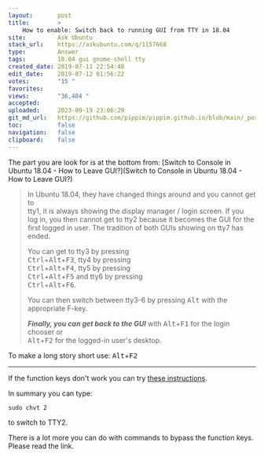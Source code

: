 ```yaml
---
layout:       post
title:        >
    How to enable: Switch back to running GUI from TTY in 18.04
site:         Ask Ubuntu
stack_url:    https://askubuntu.com/q/1157668
type:         Answer
tags:         18.04 gui gnome-shell tty
created_date: 2019-07-11 22:54:48
edit_date:    2019-07-12 01:56:22
votes:        "15 "
favorites:    
views:        "36,404 "
accepted:     
uploaded:     2023-09-19 23:06:29
git_md_url:   https://github.com/pippim/pippim.github.io/blob/main/_posts/2019/2019-07-11-How-to-enable_-Switch-back-to-running-GUI-from-TTY-in-18.04.md
toc:          false
navigation:   false
clipboard:    false
---
```


The part you are look for is at the bottom from: [Switch to Console in Ubuntu 18.04 - How to Leave GUI?](Switch to Console in Ubuntu 18.04 - How to Leave GUI?)

> In Ubuntu 18.04, they have changed things around and you cannot get to  
> tty1, it is always showing the display manager / login screen. If you  
> log in, you then cannot get to tty2 because it becomes the GUI for the  
> first logged in user. The tradition of both GUIs showing on tty7 has  
> ended.  
>   
> You can get to tty3 by pressing  
> <kbd>Ctrl</kbd>+<kbd>Alt</kbd>+<kbd>F3</kbd>, tty4 by pressing  
> <kbd>Ctrl</kbd>+<kbd>Alt</kbd>+<kbd>F4</kbd>, tty5 by pressing  
> <kbd>Ctrl</kbd>+<kbd>Alt</kbd>+<kbd>F5</kbd> and tty6 by pressing  
> <kbd>Ctrl</kbd>+<kbd>Alt</kbd>+<kbd>F6</kbd>.  
>   
> You can then switch between tty3-6 by pressing <kbd>Alt</kbd> with the  
> appropriate F-key.  
>   
> ***Finally, you can get back to the GUI*** with <kbd>Alt</kbd>+<kbd>F1</kbd> for the login chooser or  
> <kbd>Alt</kbd>+<kbd>F2</kbd> for the logged-in user's desktop.  

To make a long story short use: <kbd>Alt</kbd>+<kbd>F2</kbd>


----------

If the function keys don't work you can try [these instructions][1].

In summary you can type:

``` 
sudo chvt 2
```

to switch to TTY2.

There is a lot more you can do with commands to bypass the function keys. Please read the link.


  [1]: https://www.ostechnix.com/how-to-switch-between-ttys-without-using-function-keys-in-linux/
